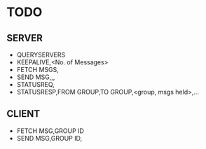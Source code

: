 # TODO

## SERVER

- QUERYSERVERS
- KEEPALIVE,<No. of Messages>
- FETCH MSGS,<GROUP ID>
- SEND MSG,<TO GROUP ID>,<FROM GROUP ID>,<Message content>
- STATUSREQ,<FROM GROUP ID>
- STATUSRESP,FROM GROUP,TO GROUP,<group, msgs held>,...

## CLIENT

- FETCH MSG,GROUP ID
- SEND MSG,GROUP ID,<message contents>
